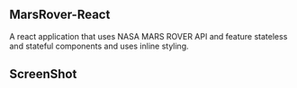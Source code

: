 ## MarsRover-React

A react application that uses NASA MARS ROVER API and feature stateless and stateful components and uses inline styling.

## ScreenShot

